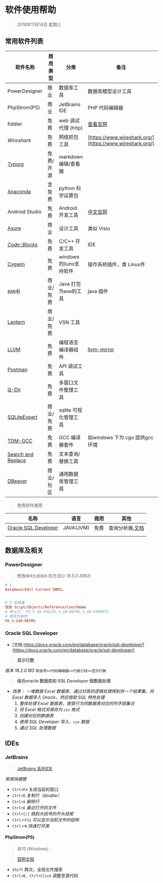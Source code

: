 # 软件使用帮助

> 2018年11月14日 星期三



## 常用软件列表

| 软件名称                                                    | 商用类型  | 分类                    | 备注                                                     | 语言        |
| ----------------------------------------------------------- | --------- | ----------------------- | -------------------------------------------------------- | ----------- |
| PowerDesigner                                               | 商业      | 数据库工具              | 数据库模型设计工具                                       | SQL         |
| PhpStrom(PS)                                                | 商业      | JetBrains IDE           | PHP 代码编辑器                                           | PHP         |
| fiddler                                                     | 免费      | web 调试代理 (http)     | [查看官网](https://docs.telerik.com/fiddler)             | .NET(C#)    |
| *Wireshark*                                                 | 免费      | 网络抓包工具            | [https://www.wireshark.org/](https://www.wireshark.org/) |             |
| [*Typora*](https://typora.io/)                              | 免费/开源 | markdown 编辑/查看器    |                                                          | electron/Js |
| [Anaconda](https://www.anaconda.com/)                       | 含免费    | python 科学运算包       |                                                          | python      |
| Android Studio                                              | 免费      | Android 开发工具        | [中文官网](https://developer.android.google.cn/studio/)  |             |
| [Axure](https://www.axure.com/)                             | 商业      | 设计工具                | 类似 Visio                                               |             |
| [*Code*::*Blocks*](http://www.codeblocks.org/)              | 免费      | C/C++ 开发工具          | IDE                                                      |             |
| [Cygwin](https://www.cygwin.com/)                           | 免费      | windows 的liunx支持软件 | 操作系统插件，类 Linux件                                 |             |
| [exe4j](https://exe4j.apponic.com/)                         | 商业/免费 | Java 打包为exe的工具    | java 插件                                                | java        |
| [Lantern](https://github.com/getlantern/lantern)            | 商业/免费 | VSN 工具                |                                                          | go          |
| [LLVM](https://llvm.org/)                                   | 免费      | 编程语言编译器组件      | [llvm-mirror](https://github.com/llvm-mirror/llvm)       |             |
| [Postman](https://www.getpostman.com/)                      | 免费      | API 调试工具            |                                                          | electron/Js |
| [Q-Dir](https://q-dir.en.softonic.com/)                     | 免费      | 多窗口文件整理工具      |                                                          |             |
| [SQLiteExpert](http://www.sqliteexpert.com/)                | 商业/免费 | sqlite 可视化管理工具   |                                                          | sqlite      |
| [TDM-GCC](http://tdm-gcc.tdragon.net/)                      | 免费      | GCC 编译器套件          | 如windows 下为 cgo 提供gcc环境                           | gcc         |
| [Search and Replace](http://www.funduc.com/srshareware.htm) | 免费      | 文本查询/替换工具       |                                                          |             |
| [DBeaver](https://dbeaver.io/)                              | 商业/社区 | 通用数据库管理工具      |                                                          | Java/JVM    |





> 使用软件推荐

| 名称                                                         | 语言      | 商用 | 其他                                                         |
| ------------------------------------------------------------ | --------- | ---- | ------------------------------------------------------------ |
| [Oracle SQL Developer](https://www.oracle.com/database/technologies/appdev/sql-developer.html) | JAVA(JVM) | 免费 | 查询分析器,[文档](https://docs.oracle.com/en/database/oracle/sql-developer/) |
|                                                              |           |      |                                                              |
|                                                              |           |      |                                                              |





## 数据库及相关

### PowerDesigner

> 修改`模块生成规则` 的方法(*v 16.5.0.3982*)

```ini
# 1
Database/Edit Current DBMS…


# 2 如常量
找到 Scipt/Objects/Reference/ConstName
# 默认为： FK_%.U8:CHILD%_%.U9:REFR%_%.U8:PARENT%
# 修改为新的
FK_%.U40:REFR%
```





### Oracle SQL Developer

- [文档 https://docs.oracle.com/en/database/oracle/sql-developer/](https://docs.oracle.com/en/database/oracle/sql-developer/)



> **显示行数**

*版本 18.2.0.183* `首选项>>代码编辑器>>行装订线>>显示行数`



> **结合oracle 数据库和 SQL Developer 做数据处理**

- *场景： 一堆数据 Excel 数据表，通过对其的逻辑处理得到另一个结果集。将 Excel 数据导入 Oracle，然后借助 SQL 特性处理*
  1. *整体处理 Excel 数据表，使首行为同数据表对应的列字段集合*
  2. *将 Excel 格式另保存为 `csv` 格式*
  3. *创建对应的数据表*
  4. *使用 SQL Developer 导入，`csv` 数据*
  5. *通过 SQL 处理数据*



## IDEs



### JetBrains

> [JetBrains 系列IDE](https://www.jetbrains.com/)



*常用快捷键*

- `Ctrl+F4`  关闭当前的窗口
- `Ctrl+D`    *复制行（double）*
- `Ctrl+X`     *删除行*
- `Ctrl+E`     *最近打开的文件*
- `Ctrl+[/]`  *跳到大括号的开头结尾*
- `Ctrl＋F12`  *可以显示当前文件的结构*
- `Ctrl＋N`       *快速打开类*



#### PhpStrom(PS)

> *技巧 (Windows)*
>
> [官网文档](https://www.jetbrains.com/help/phpstorm/meet-phpstorm.html)

- `Shift`    两次，全局文件搜索
- `Ctrl+B, Ctrl+Click`  调整至源代码



